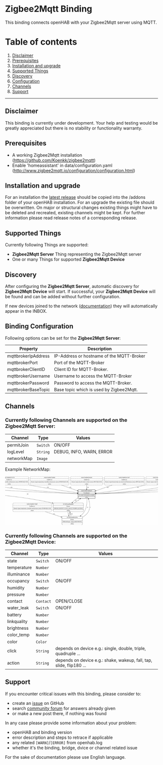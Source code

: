 # Zigbee2Mqtt Binding

This binding connects openHAB with your Zigbee2Mqtt server using MQTT.

# Table of contents

1. [Disclaimer](https://github.com/nibi79/zigbee2mqtt/tree/master#disclaimer)
2. [Prerequisites](https://github.com/nibi79/zigbee2mqtt/tree/master#installation-and-upgrade)
3. [Installation and upgrade](https://github.com/nibi79/zigbee2mqtt/tree/master#installation-and-upgrade)
3. [Supported Things](https://github.com/nibi79/zigbee2mqtt/tree/master#supported-things)
4. [Discovery](https://github.com/nibi79/zigbee2mqtt/tree/master#discovery)
5. [Configuration](https://github.com/nibi79/zigbee2mqtt/tree/master#configuration)
6. [Channels](https://github.com/nibi79/zigbee2mqtt/tree/master#channels)
7. [Support](https://github.com/nibi79/zigbee2mqtt/tree/master#support)

***

## Disclaimer

This binding is currently under development. Your help and testing would be greatly appreciated but there is no stability or functionality warranty.

## Prerequisites

- A working Zigbee2Mqtt installation (https://github.com/Koenkk/zigbee2mqtt)
- Enable 'homeassistant' in data/configuration.yaml (http://www.zigbee2mqtt.io/configuration/configuration.html)

## Installation and upgrade

For an installation the [latest release](https://github.com/nibi79/zigbee2mqtt/releases) should be copied into the /addons folder of your openHAB installation.
For an upgrade the existing file should be overwritten. On major or structural changes existing things might have to be deleted and recreated, existing channels might be kept. For further information please read release notes of a corresponding release.

## Supported Things

Currently following Things are supported:

- **Zigbee2Mqtt Server** Thing representing the Zigbee2Mqtt server
- One or many Things for supported **Zigbee2Mqtt Device**

## Discovery

After configuring the **Zigbee2Mqtt Server**, automatic discovery for **Zigbee2Mqtt Device** will start. If successful, your **Zigbee2Mqtt Device** will be found and can be added without further configuration. 

If new devices joined to the network ([documentation](http://www.zigbee2mqtt.io/getting_started/pairing_devices.html)) they will automatically appear in the INBOX.

## Binding Configuration

Following options can be set for the **Zigbee2Mqtt Server**:

| Property   | Description |
|-----------|-----------|
| mqttbrokerIpAddress | IP-Address  or hostname of the MQTT-Broker|
| mqttbrokerPort | Port of the MQTT-Broker |
| mqttbrokerClientID | Client ID for MQTT-Broker. |
| mqttbrokerUsername | Username to access the MQTT-Broker |
| mqttbrokerPassword | Password to access the MQTT-Broker. |
| mqttbrokerBaseTopic | Base topic which is used by Zigbee2Mqtt. |

## Channels

### Currently following **Channels** are supported on the **Zigbee2Mqtt Server**:

| Channel   | Type | Values |
|-----------|-----------|-----------|
| permitJoin| `Switch` | ON/OFF |
| logLevel  | `String` | DEBUG, INFO, WARN, ERROR |
| networkMap| `Image` |  |

Example NetworkMap: 

![alt text](images/networkmap.png)



### Currently following **Channels** are supported on the **Zigbee2Mqtt Device**:

| Channel   | Type | Values |
|------------|-----------|-----------|
| state      | `Switch` | ON/OFF |
| temperature| `Number` | |
| illuminance| `Number` | |
| occupancy  | `Switch` | ON/OFF |
| humidity   | `Number` | |
| pressure   | `Number` | |
| contact    | `Contact` | OPEN/CLOSE |
| water_leak | `Switch` | ON/OFF |
| battery    | `Number` | |
| linkquality| `Number` | |
| brightness | `Number` | |
| color_temp | `Number` | |
| color      | `Color`  | |
| click      | `String` | depends on device e.g.: single, double, triple, quadruple ... |
| action     | `String` | depends on device e.g.: shake, wakeup, fall, tap, slide, flip180 ... |

## Support

If you encounter critical issues with this binding, please consider to:

- create an [issue](https://github.com/nibi79/zigbee2mqtt/issues) on GitHub
- search [community forum](https://community.openhab.org/) for answers already given
- or make a new post there, if nothing was found

In any case please provide some information about your problem:

- openHAB and binding version 
- error description and steps to retrace if applicable
- any related `[WARN]`/`[ERROR]` from openhab.log
- whether it's the binding, bridge, dvice or channel related issue

For the sake of documentation please use English language. 

